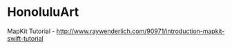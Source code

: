 # HonoluluArt
MapKit Tutorial - http://www.raywenderlich.com/90971/introduction-mapkit-swift-tutorial 
